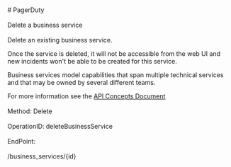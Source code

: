 <br>#     PagerDuty</br>
<br>Delete a business service</br>
<br>Delete an existing business service. 

Once the service is deleted, it will not be accessible from the web UI and new incidents won't be able to be created for this service.

Business services model capabilities that span multiple technical services and that may be owned by several different teams.

For more information see the [API Concepts Document](../../docs/CONCEPTS.md#business-services)
</br>
<br>Method: Delete</br>
<br>OperationID: deleteBusinessService</br>
<br>EndPoint:</br>
<br>/business_services/{id}</br>
